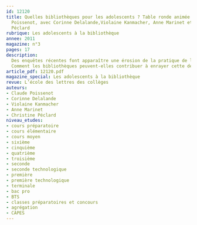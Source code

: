 ```yaml
---
id: 12120
title: Quelles bibliothèques pour les adolescents ? Table ronde animée par Claude
  Poissenot, avec Corinne Delalande,Violaine Kanmacher, Anne Marinet et Christine
  Péclard
rubrique: Les adolescents à la bibliothèque
annee: 2011
magazine: n°3
pages: 17
description: 
  Des enquêtes récentes font apparaître une érosion de la pratique de la lecture de livres chez les jeunes… comme les moins jeunes. Si celle-ci est présente chez les 11 à 17 ans, elle disparaît quasiment à 17 ans, âge auquel on ne compte plus que 10 % de lecteurs réguliers. Cette érosion s’associe à une montée en puissance de la culture des écrans.
  Comment les bibliothèques peuvent-elles contribuer à enrayer cette désaffection pour la lecture chez les adolescents, telle est la question  posée  lors d’une  journée d’étude organisée par l’école des loisirs le 17 octobre 2011 au théâtre du Vieux-Colombier, à Paris.
article_pdf: 12120.pdf
magazine_special: Les adolescents à la bibliothèque
revue: L’école des lettres des collèges
auteurs:
- Claude Poissenot
- Corinne Delalande
- Violaine Kanmacher
- Anne Marinet
- Christine Péclard
niveau_etudes:
- cours préparatoire
- cours élémentaire
- cours moyen
- sixième
- cinquième
- quatrième
- troisième
- seconde
- seconde technologique
- première
- première technologique
- terminale
- bac pro
- BTS
- classes préparatoires et concours
- agrégation
- CAPES
---
```

